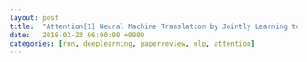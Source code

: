 ```yaml
---
layout: post
title:  "Attention[1] Neural Machine Translation by Jointly Learning to Align and Translate(2014) - Review"
date:   2018-02-23 06:00:00 +0900
categories: [rnn, deeplearning, paperreview, nlp, attention]
---
```

